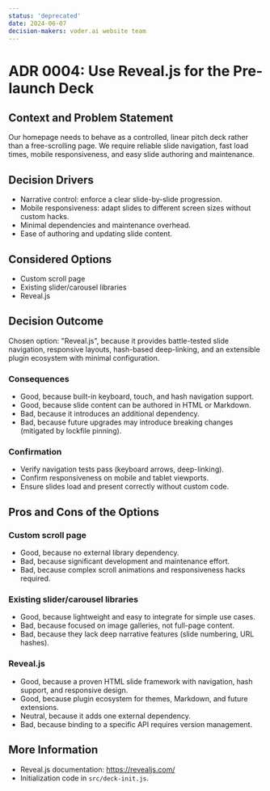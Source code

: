 ```yaml
---
status: 'deprecated'
date: 2024-06-07
decision-makers: voder.ai website team
---
```


# ADR 0004: Use Reveal.js for the Pre-launch Deck

## Context and Problem Statement

Our homepage needs to behave as a controlled, linear pitch deck rather than a free-scrolling page. We require reliable slide navigation, fast load times, mobile responsiveness, and easy slide authoring and maintenance.

## Decision Drivers

- Narrative control: enforce a clear slide-by-slide progression.
- Mobile responsiveness: adapt slides to different screen sizes without custom hacks.
- Minimal dependencies and maintenance overhead.
- Ease of authoring and updating slide content.

## Considered Options

- Custom scroll page
- Existing slider/carousel libraries
- Reveal.js

## Decision Outcome

Chosen option: "Reveal.js", because it provides battle-tested slide navigation, responsive layouts, hash-based deep-linking, and an extensible plugin ecosystem with minimal configuration.

### Consequences

- Good, because built-in keyboard, touch, and hash navigation support.
- Good, because slide content can be authored in HTML or Markdown.
- Bad, because it introduces an additional dependency.
- Bad, because future upgrades may introduce breaking changes (mitigated by lockfile pinning).

### Confirmation

- Verify navigation tests pass (keyboard arrows, deep-linking).
- Confirm responsiveness on mobile and tablet viewports.
- Ensure slides load and present correctly without custom code.

## Pros and Cons of the Options

### Custom scroll page

- Good, because no external library dependency.
- Bad, because significant development and maintenance effort.
- Bad, because complex scroll animations and responsiveness hacks required.

### Existing slider/carousel libraries

- Good, because lightweight and easy to integrate for simple use cases.
- Bad, because focused on image galleries, not full-page content.
- Bad, because they lack deep narrative features (slide numbering, URL hashes).

### Reveal.js

- Good, because a proven HTML slide framework with navigation, hash support, and responsive design.
- Good, because plugin ecosystem for themes, Markdown, and future extensions.
- Neutral, because it adds one external dependency.
- Bad, because binding to a specific API requires version management.

## More Information

- Reveal.js documentation: https://revealjs.com/
- Initialization code in `src/deck-init.js`.
